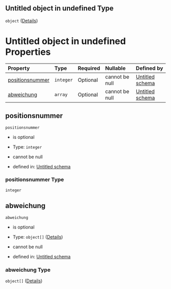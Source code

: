 ## Untitled object in undefined Type

`object` ([Details](rueckmeldungsposition.md))

# Untitled object in undefined Properties

| Property                            | Type      | Required | Nullable       | Defined by                                                                                                                                                                                                             |
| :---------------------------------- | :-------- | :------- | :------------- | :--------------------------------------------------------------------------------------------------------------------------------------------------------------------------------------------------------------------- |
| [positionsnummer](#positionsnummer) | `integer` | Optional | cannot be null | [Untitled schema](rueckmeldungsposition-properties-positionsnummer.md "https://raw.githubusercontent.com/conuti-gmbh/bo4e-schema/master/schemas/v1/com/Rueckmeldungsposition.schema.json#/properties/positionsnummer") |
| [abweichung](#abweichung)           | `array`   | Optional | cannot be null | [Untitled schema](rueckmeldungsposition-properties-abweichung.md "https://raw.githubusercontent.com/conuti-gmbh/bo4e-schema/master/schemas/v1/com/Rueckmeldungsposition.schema.json#/properties/abweichung")           |

## positionsnummer



`positionsnummer`

*   is optional

*   Type: `integer`

*   cannot be null

*   defined in: [Untitled schema](rueckmeldungsposition-properties-positionsnummer.md "https://raw.githubusercontent.com/conuti-gmbh/bo4e-schema/master/schemas/v1/com/Rueckmeldungsposition.schema.json#/properties/positionsnummer")

### positionsnummer Type

`integer`

## abweichung



`abweichung`

*   is optional

*   Type: `object[]` ([Details](abweichung.md))

*   cannot be null

*   defined in: [Untitled schema](rueckmeldungsposition-properties-abweichung.md "https://raw.githubusercontent.com/conuti-gmbh/bo4e-schema/master/schemas/v1/com/Rueckmeldungsposition.schema.json#/properties/abweichung")

### abweichung Type

`object[]` ([Details](abweichung.md))
